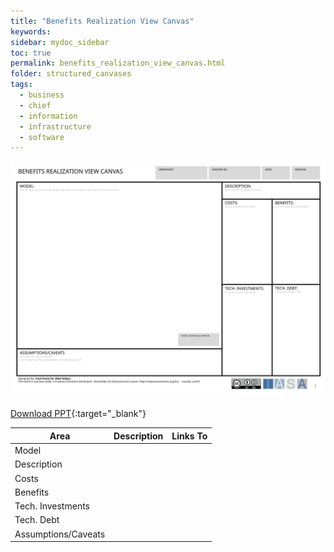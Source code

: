 ```yaml
---
title: "Benefits Realization View Canvas"
keywords: 
sidebar: mydoc_sidebar
toc: true
permalink: benefits_realization_view_canvas.html
folder: structured_canvases
tags: 
  - business
  - chief
  - information
  - infrastructure
  - software
---
```


![image001](media/benefits_realization_view_canvas001.svg)

[Download PPT](media/ppt/benefits_realization_view_canvas.ppt){:target="_blank"}

| Area | Description | Links To |
| --- | --- | --- |
| Model |   |   |
| Description |   |   |
| Costs |   |   |
| Benefits |   |   |
| Tech. Investments |   |   |
| Tech. Debt |   |   |
| Assumptions/Caveats |   |   |
